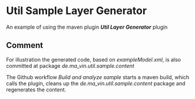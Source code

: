 # Util Sample Layer Generator

An example of using the maven plugin ***Util Layer Generator*** plugin

## Comment

For illustration the generated code, based on *exampleModel.xml*, is also committed at package *de.ma_vin.util.sample.content*

The Github workflow *Build and analyze sample* starts a maven build, which calls the plugin, cleans up the 
*de.ma_vin.util.sample.content* package and regenerates the content.
